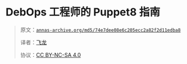 # DebOps 工程师的 Puppet8 指南

> 原文：[`annas-archive.org/md5/74e7dee08e6c205ecc2a82f2d11edba8`](https://annas-archive.org/md5/74e7dee08e6c205ecc2a82f2d11edba8)
> 
> 译者：[飞龙](https://github.com/wizardforcel)
> 
> 协议：[CC BY-NC-SA 4.0](http://creativecommons.org/licenses/by-nc-sa/4.0/)